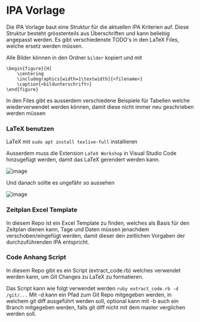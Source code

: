 # IPA Vorlage
Die IPA Vorlage baut eine Struktur für die aktuellen IPA Kriterien auf. Diese Struktur besteht grösstenteils aus Überschriften und kann beliebig angepasst werden. Es gibt verschiedenste TODO's in den LaTeX Files, welche ersetz werden müssen.

Alle Bilder können in den Ordner `bilder` kopiert und mit

```
\begin{figure}[H]
    \centering
    \includegraphics[width=1\textwidth]{<filename>}
    \caption{<bildunterschrift>}
\end{figure}
```

In den Files gibt es ausserdem verschiedene Beispiele für Tabellen welche wiederverwendet werden können, damit diese nicht immer neu geschrieben werden müssen

### LaTeX benutzen

LaTeX mit `sudo apt install texlive-full` installieren

Ausserdem muss die Extension `LaTeX Workshop` in Visual Studio Code hinzugefügt werden, damit das LaTeX gerendert werden kann.

![image](https://github.com/user-attachments/assets/b1e051fa-ab4d-4440-a691-cf5b8f9ac930)

Und danach sollte es ungefähr so aussehen

![image](https://github.com/user-attachments/assets/ae3c3295-9c14-442b-bda4-b6991951eb9f)

### Zeitplan Excel Template

In diesem Repo ist ein Excel Template zu finden, welches als Basis für den Zeitplan dienen kann, Tage und Daten müssen jenachdem verschoben/eingefügt werden, damit dieser den zeitlichen Vorgaben der durchzuführenden IPA entspricht.

### Code Anhang Script
In diesem Repo gibt es ein Script (extract_code.rb) welches verwendet werden kann, um Git Changes zu LaTeX zu formatieren.

Das Script kann wie folgt verwendet werden
`ruby extract_code.rb -d /git/...`
Mit -d kann ein Pfad zum Git Repo mitgegeben werden, in welchem git diff ausgeführt werden soll, optional kann mit -b auch ein Branch mitgegeben werden, falls git diff nicht mit dem master verglichen werden soll.
